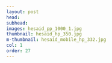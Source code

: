 ```yaml
---
layout: post
head: 
subhead: 
images: hesaid_pp_1000_1.jpg
thumbnail: hesaid_hp_350.jpg
m-thumbnail: hesaid_mobile_hp_332.jpg
col: 1
order: 27
---
```

